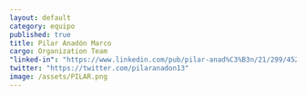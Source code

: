 ```yaml
---
layout: default
category: equipo
published: true
title: Pilar Anadón Marco
cargo: Organization Team
"linked-in": "https://www.linkedin.com/pub/pilar-anad%C3%B3n/21/299/452"
twitter: "https://twitter.com/pilaranadon13"
image: /assets/PILAR.png
---
```


